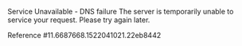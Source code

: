 Service Unavailable - DNS failure The server is temporarily unable to service your request. Please try again later.

Reference #11.6687668.1522041021.22eb8442